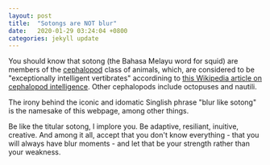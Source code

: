 ```yaml
---
layout: post
title:  "Sotongs are NOT blur"
date:   2020-01-29 03:24:04 +0800
categories: jekyll update
---
```

You should know that sotong (the Bahasa Melayu word for squid) are members of the [cephalopod][cephalopod-definition] class of animals, which, are considered to be "exceptionally intelligent vertibrates" accordining to [this Wikipedia article on cephalopod intelligence][cephalopod-intelligence-article]. Other cephalopods include octopuses and nautili.

The irony behind the iconic and idomatic Singlish phrase "blur like sotong" is the namesake of this webpage, among other things.

Be like the titular sotong, I implore you. Be adaptive, resiliant, inuitive, creative. And among it all, accept that you don't know everything - that you will always have blur moments - and let that be your strength rather than your weakness.

[cephalopod-definition]: https://en.wikipedia.org/wiki/Cephalopod
[cephalopod-intelligence-article]: https://en.wikipedia.org/wiki/Cephalopod_intelligence